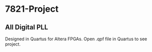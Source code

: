 # 7821-Project
## All Digital PLL
Designed in Quartus for Altera FPGAs. Open .qpf file in Quartus to see project.
